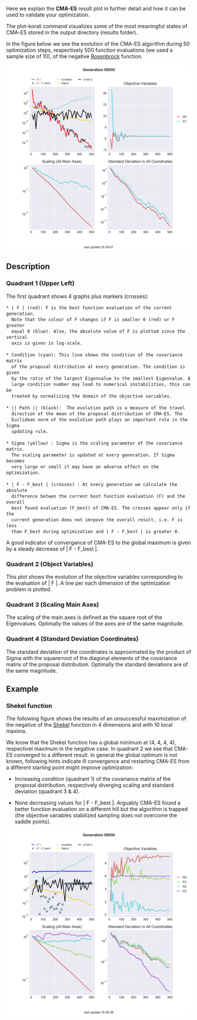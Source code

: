 
Here we explain the **CMA-ES** result plot in further detail and how it can be
used to validate your optimization.

The plot-korali command visualizes some of the most meaningful states of CMA-ES 
stored in the output directory (results folder).

In the figure below we see the evolution of the CMA-ES algorithm during 50
optimization steps, respectively 500 function evaluations (we used a sample size
of 10), of the negative [Rosenbrock](https://en.wikipedia.org/wiki/Rosenbrock_function) function.

![figure](rosenbrock_optimization_result.png)

## Description

### Quadrant 1 (Upper Left)

The first quadrant shows 4 graphs plus markers (crosses):
    
    * | F | (red): F is the best function evaluation of the current generation.
      Note that the colour of F changes if F is smaller 0 (red) or F greater 
	  equal 0 (blue). Also, the absolute value of F is plotted since the vertical 
      axis is given in log-scale.

    * Condition (cyan): This line shows the condition of the covariance matrix 
	  of the proposal distribution at every generation. The condition is given 
	  by the ratio of the largest Eigenvalue to the smallest Eigenvalue. A 
	  large condition number may lead to numerical instabilities, this can be 
	  treated by normalizing the domain of the objective variables.

    * || Path || (black):  The evolution path is a measure of the travel
      direction of the mean of the proposal distribution of CMA-ES. The
      Euclidean norm of the evolution path plays an important rule in the Sigma
      updating rule.

    * Sigma (yellow) : Sigma is the scaling parameter of the covariance matrix.
      The scaling parameter is updated at every generation. If Sigma becomes 
	  very large or small it may have an adverse effect on the optimization.

    * | F - F_best | (crosses) : At every generation we calculate the absolute
      difference betwen the current best function evaluation (F) and the overall
      best found evaluation (F_best) of CMA-ES. The crosses appear only if the 
      current generation does not imrpove the overall result, i.e. F is less 
      than F_best during optimization and | F - F_best | is greater 0.

A good indicator of convergance of CMA-ES to the global maximum is given by a steady decrease of | F - F_best |.


### Quadrant 2 (Object Variables)

This plot shows the evolution of the objective variables corresponding to the
evaluation of | F |. A line per each dimension of the optimization problem is
plotted.



### Quadrant 3 (Scaling Main Axes)

The scaling of the main axes is defined as the square root of the Eigenvalues.
Optimally the values of the axes are of the same magnitude.



### Quadrant 4 (Standard Deviation Coordinates)

The standard deviation of the coordinates is approximated by the product of
Sigma with the squarerroot of the diagonal elements of the covariance matrix of the proposal
distribution. Optimally the standard deviations are of the same magnitude.



## Example

### Shekel function

The following figure shows the results of an unsuccessful maximization of the
negative of the [Shekel](https://en.wikipedia.org/wiki/Shekel_function) function in 4
dimensions and with 10 local maxima.

We know that the Shekel function has a global minimum at (4, 4, 4, 4),
respectivel maximum in the negative case. In quadrant 2 we see that CMA-ES
converged to a different result. In general the global optimum is not known, 
following hints indicate ill convergence and restarting CMA-ES from a different starting point might improve optimization:

* Increasing condition (quadrant 1) of the covariance matrix of the proposal distribution, respectively diverging scaling and standard deviation (quadrant 3 & 4).

* None decreasing values for | F - F_best |. Arguably CMA-ES found a better
  function evaluation on a different hill but the algorithm is trapped (the
  objective variables stabilized sampling does not overcome the saddle points).

![figure](shekel_optimization_result.png)
